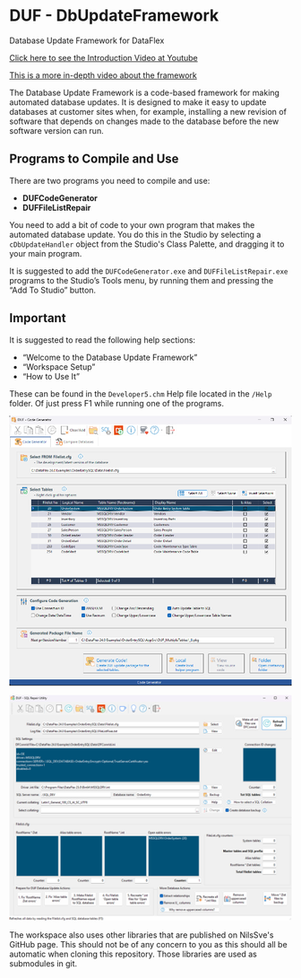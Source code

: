 # DUF - DbUpdateFramework
Database Update Framework for DataFlex

[Click here to see the Introduction Video at Youtube](https://www.youtube.com/watch?v=D2o0zjPEr_I)

[This is a more in-depth video about the framework](https://www.youtube.com/watch?v=VD4eN9oP0_U)

The Database Update Framework is a code-based framework for making automated database updates. It is designed to make it easy to update databases at customer sites when, for example, installing a new revision of software that depends on changes made to the database before the new software version can run.

## Programs to Compile and Use
There are two programs you need to compile and use:
- **DUFCodeGenerator**
- **DUFFileListRepair**

You need to add a bit of code to your own program that makes the automated database update. You do this in the Studio by selecting a `cDbUpdateHandler` object from the Studio's Class Palette, and dragging it to your main program.

It is suggested to add the `DUFCodeGenerator.exe` and `DUFFileListRepair.exe` programs to the Studio’s Tools menu, by running them and pressing the “Add To Studio” button.

## Important
It is suggested to read the following help sections:
- “Welcome to the Database Update Framework”
- “Workspace Setup”
- “How to Use It”

These can be found in the `Developer5.chm` Help file located in the `/Help` folder. Of just press F1 while running one of the programs.


![This is how the DUFCodeGenerator.src program looks like:](Bitmaps/DUFCodeGenerator.png)


![This is what the DUFFilelistRepair.src program looks like:](Bitmaps/DUFFilelistRepairer.png)


The workspace also uses other libraries that are published on NilsSve's GitHub page. This should not be of any concern to you as this should all be automatic when cloning this repository. Those libraries are used as submodules in git.
